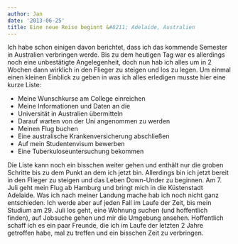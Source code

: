 ```yaml
---
author: Jan
date: '2013-06-25'
title: Eine neue Reise beginnt &#8211; Adelaide, Australien
---
```


Ich habe schon einigen davon berichtet, dass ich das kommende Semester in Australien verbringen werde. Bis zu dem heutigen Tag war es allerdings noch eine unbestätigte Angelegenheit, doch nun hab ich alles um in 2 Wochen dann wirklich in den Flieger zu steigen und los zu legen. Um einmal einen kleinen Einblick zu geben in was ich alles erledigen musste hier eine kurze Liste:

  * Meine Wunschkurse am College einreichen
  * Meine Informationen und Daten an die
  * Universität in Australien übermitteln
  * Darauf warten von der Uni angenommen zu werden
  * Meinen Flug buchen
  * Eine australische Krankenversicherung abschließen
  * Auf mein Studentenvisum bewerben
  * Eine Tuberkuloseuntersuchung bekommen

Die Liste kann noch ein bisschen weiter gehen und enthält nur die groben Schritte bis zu dem Punkt an dem ich jetzt bin. Allerdings bin ich jetzt bereit in den Flieger zu steigen und das Leben Down-Under zu beginnen. Am 7. Juli geht mein Flug ab Hamburg und bringt mich in die Küstenstadt Adelaide. Was ich nach meiner Landung mache hab ich noch nicht ganz entschieden. Ich werde aber auf jeden Fall im Laufe der Zeit, bis mein Studium am 29. Juli los geht, eine Wohnung suchen (und hoffentlich finden), auf Jobsuche gehen und mir die Umgebung ansehen. Hoffentlich schaff ich es ein paar Freunde, die ich im Laufe der letzten 2 Jahre getroffen habe, mal zu treffen und ein bisschen Zeit zu verbringen.
